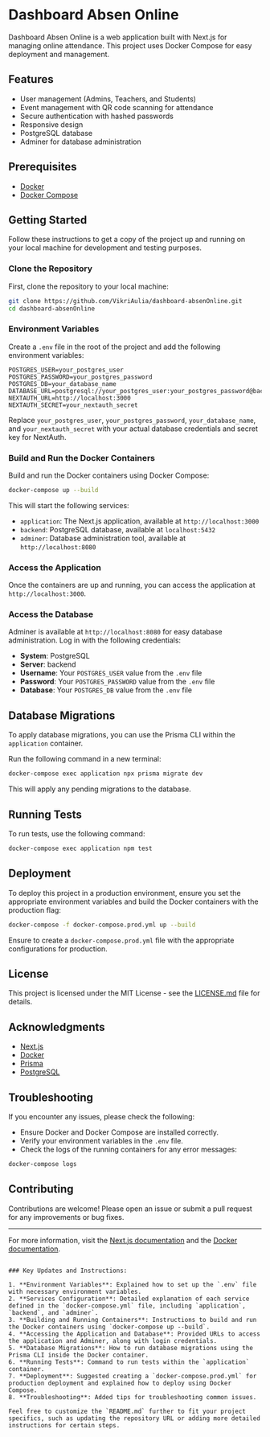 # Dashboard Absen Online

Dashboard Absen Online is a web application built with Next.js for managing online attendance. This project uses Docker Compose for easy deployment and management.

## Features

- User management (Admins, Teachers, and Students)
- Event management with QR code scanning for attendance
- Secure authentication with hashed passwords
- Responsive design
- PostgreSQL database
- Adminer for database administration

## Prerequisites

- [Docker](https://www.docker.com/)
- [Docker Compose](https://docs.docker.com/compose/)

## Getting Started

Follow these instructions to get a copy of the project up and running on your local machine for development and testing purposes.

### Clone the Repository

First, clone the repository to your local machine:

```bash
git clone https://github.com/VikriAulia/dashboard-absenOnline.git
cd dashboard-absenOnline
```

### Environment Variables

Create a `.env` file in the root of the project and add the following environment variables:

```env
POSTGRES_USER=your_postgres_user
POSTGRES_PASSWORD=your_postgres_password
POSTGRES_DB=your_database_name
DATABASE_URL=postgresql://your_postgres_user:your_postgres_password@backend:5432/your_database_name
NEXTAUTH_URL=http://localhost:3000
NEXTAUTH_SECRET=your_nextauth_secret
```

Replace `your_postgres_user`, `your_postgres_password`, `your_database_name`, and `your_nextauth_secret` with your actual database credentials and secret key for NextAuth.

### Build and Run the Docker Containers

Build and run the Docker containers using Docker Compose:

```bash
docker-compose up --build
```

This will start the following services:
- `application`: The Next.js application, available at `http://localhost:3000`
- `backend`: PostgreSQL database, available at `localhost:5432`
- `adminer`: Database administration tool, available at `http://localhost:8080`

### Access the Application

Once the containers are up and running, you can access the application at `http://localhost:3000`.

### Access the Database

Adminer is available at `http://localhost:8080` for easy database administration. Log in with the following credentials:
- **System**: PostgreSQL
- **Server**: backend
- **Username**: Your `POSTGRES_USER` value from the `.env` file
- **Password**: Your `POSTGRES_PASSWORD` value from the `.env` file
- **Database**: Your `POSTGRES_DB` value from the `.env` file

## Database Migrations

To apply database migrations, you can use the Prisma CLI within the `application` container.

Run the following command in a new terminal:

```bash
docker-compose exec application npx prisma migrate dev
```

This will apply any pending migrations to the database.

## Running Tests

To run tests, use the following command:

```bash
docker-compose exec application npm test
```

## Deployment

To deploy this project in a production environment, ensure you set the appropriate environment variables and build the Docker containers with the production flag:

```bash
docker-compose -f docker-compose.prod.yml up --build
```

Ensure to create a `docker-compose.prod.yml` file with the appropriate configurations for production.

## License

This project is licensed under the MIT License - see the [LICENSE.md](LICENSE.md) file for details.

## Acknowledgments

- [Next.js](https://nextjs.org/)
- [Docker](https://www.docker.com/)
- [Prisma](https://www.prisma.io/)
- [PostgreSQL](https://www.postgresql.org/)

## Troubleshooting

If you encounter any issues, please check the following:

- Ensure Docker and Docker Compose are installed correctly.
- Verify your environment variables in the `.env` file.
- Check the logs of the running containers for any error messages:

```bash
docker-compose logs
```

## Contributing

Contributions are welcome! Please open an issue or submit a pull request for any improvements or bug fixes.

---

For more information, visit the [Next.js documentation](https://nextjs.org/docs) and the [Docker documentation](https://docs.docker.com/).
```

### Key Updates and Instructions:

1. **Environment Variables**: Explained how to set up the `.env` file with necessary environment variables.
2. **Services Configuration**: Detailed explanation of each service defined in the `docker-compose.yml` file, including `application`, `backend`, and `adminer`.
3. **Building and Running Containers**: Instructions to build and run the Docker containers using `docker-compose up --build`.
4. **Accessing the Application and Database**: Provided URLs to access the application and Adminer, along with login credentials.
5. **Database Migrations**: How to run database migrations using the Prisma CLI inside the Docker container.
6. **Running Tests**: Command to run tests within the `application` container.
7. **Deployment**: Suggested creating a `docker-compose.prod.yml` for production deployment and explained how to deploy using Docker Compose.
8. **Troubleshooting**: Added tips for troubleshooting common issues.

Feel free to customize the `README.md` further to fit your project specifics, such as updating the repository URL or adding more detailed instructions for certain steps.